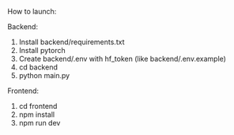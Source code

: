 How to launch:

Backend:
1) Install backend/requirements.txt
2) Install pytorch
3) Create backend/.env with hf_token (like backend/.env.example)
4) cd backend
5) python main.py

Frontend:
1) cd frontend
2) npm install
3) npm run dev
